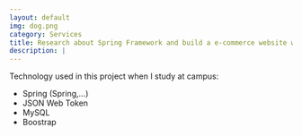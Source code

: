 ```yaml
---
layout: default
img: dog.png
category: Services
title: Research about Spring Framework and build a e-commerce website with Spring
description: |
---
```

  Technology used in this project when I study at campus:
   + Spring (Spring,...)
   + JSON Web Token
   + MySQL
   + Boostrap
